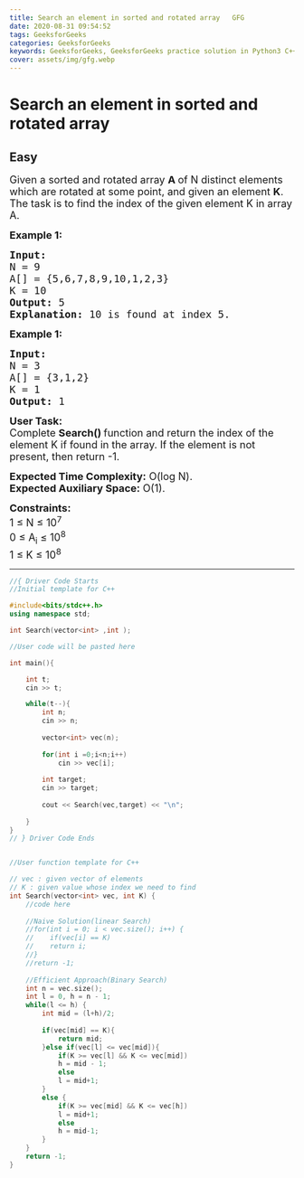 ```yaml
---
title: Search an element in sorted and rotated array   GFG
date: 2020-08-31 09:54:52
tags: GeeksforGeeks
categories: GeeksforGeeks
keywords: GeeksforGeeks, GeeksforGeeks practice solution in Python3 C++ Java, Search an element in sorted and rotated array - GFG solution
cover: assets/img/gfg.webp
---
```



# Search an element in sorted and rotated array
## Easy
<div class="problems_problem_content__Xm_eO"><p><span style="font-size:18px">Given a sorted and rotated array <strong>A </strong>of N distinct elements which are rotated at some point, and given an element <strong>K</strong>. The task is to find the index of the given element K in array A.</span></p>

<p><span style="font-size:18px"><strong>Example 1:</strong></span></p>

<pre><span style="font-size:18px"><strong>Input:
</strong>N = 9
A[] = {5,6,7,8,9,10,1,2,3}
K = 10
<strong>Output: </strong>5<strong>
Explanation: </strong>10 is found at index 5.</span>
</pre>

<p><span style="font-size:18px"><strong>Example 1:</strong></span></p>

<pre><span style="font-size:18px"><strong>Input:
</strong>N = 3
A[] = {3,1,2}
K = 1
<strong>Output: </strong>1</span></pre>

<p><span style="font-size:18px"><strong>User Task:</strong><br>
Complete <strong>Search()&nbsp;</strong>function and return&nbsp;the index of the element K if found in the array.&nbsp;If the element is not present, then return -1.</span></p>

<p><span style="font-size:18px"><strong>Expected Time Complexity:</strong>&nbsp;O(log N).<br>
<strong>Expected Auxiliary Space:</strong>&nbsp;O(1).</span></p>

<p><span style="font-size:18px"><strong>Constraints:</strong><br>
1 ≤ N ≤ 10<sup>7</sup><br>
0 ≤ A<sub>i</sub> ≤ 10<sup>8</sup><br>
1 ≤ K ≤ 10<sup>8</sup></span></p>
</div>

---




```cpp
//{ Driver Code Starts
//Initial template for C++

#include<bits/stdc++.h>
using namespace std;

int Search(vector<int> ,int );

//User code will be pasted here

int main(){

    int t;
    cin >> t;

    while(t--){
        int n;
        cin >> n;
        
        vector<int> vec(n);
        
        for(int i =0;i<n;i++) 
            cin >> vec[i];
        
        int target;
        cin >> target;
        
        cout << Search(vec,target) << "\n";
         
    }
}
// } Driver Code Ends


//User function template for C++

// vec : given vector of elements
// K : given value whose index we need to find 
int Search(vector<int> vec, int K) {
    //code here
    
    //Naive Solution(linear Search)
    //for(int i = 0; i < vec.size(); i++) {
    //    if(vec[i] == K)
    //    return i;
    //}
    //return -1;
    
    //Efficient Approach(Binary Search)
    int n = vec.size();
    int l = 0, h = n - 1;
    while(l <= h) {
        int mid = (l+h)/2;
        
        if(vec[mid] == K){
            return mid;
        }else if(vec[l] <= vec[mid]){
            if(K >= vec[l] && K <= vec[mid])
            h = mid - 1;
            else
            l = mid+1;
        }
        else {
            if(K >= vec[mid] && K <= vec[h])
            l = mid+1;
            else
            h = mid-1;
        }
    }
    return -1;
}

```
